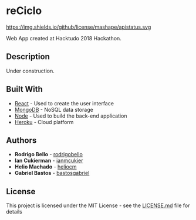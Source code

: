 # reCiclo
https://img.shields.io/github/license/mashape/apistatus.svg

Web App created at Hacktudo 2018 Hackathon.

## Description

Under construction.

## Built With

* [React](https://reactjs.org/) - Used to create the user interface
* [MongoDB](https://www.mongodb.com/) - NoSQL data storage
* [Node](https://nodejs.org/en/) - Used to build the back-end application
* [Heroku](https://www.heroku.com/) - Cloud platform

## Authors

* **Rodrigo Bello** - [rodrigobello](https://github.com/rodrigobello)
* **Ian Cukierman** - [ianmcukier](https://github.com/ianmcukier)
* **Helio Machado** - [heliocm](https://github.com/heliocm)
* **Gabriel Bastos** - [bastosgabriel](https://github.com/bastosgabriel)

## License

This project is licensed under the MIT License - see the [LICENSE.md](LICENSE.md) file for details
